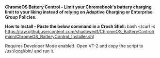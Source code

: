 **ChromeOS Battery Control - Limit your Chromebook's battery charging limit to your liking instead of relying on Adaptive Charging or Enterprise Group Policies.**

**How to Install - Paste the below command in a Crosh Shell:**
bash <(curl -s https://raw.githubusercontent.com/shadowed1/ChromeOS_BatteryControl/main/ChromeOS_BatteryControl_Installer.sh)

Requires Developer Mode enabled. Open VT-2 and copy the script to /usr/local/bin/ and run it.

